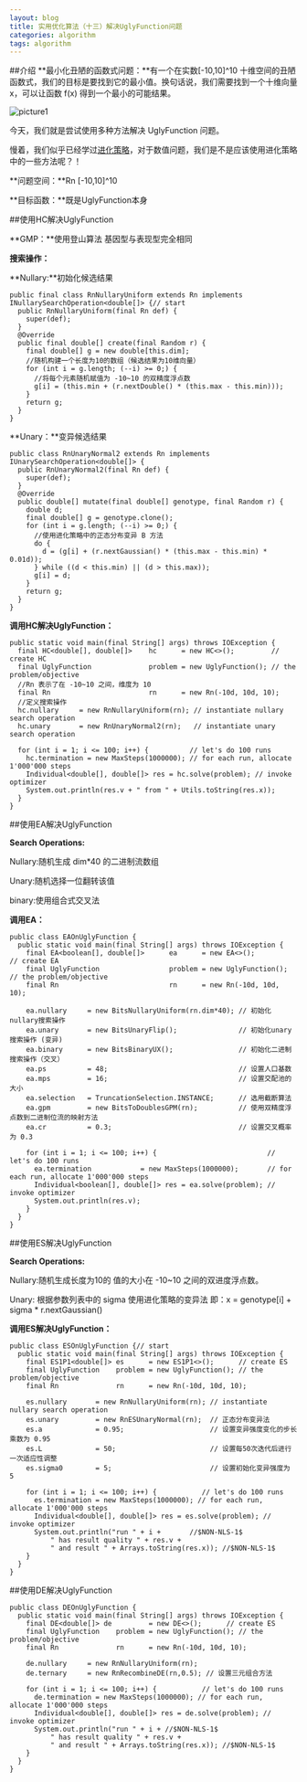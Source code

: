 ```yaml
---
layout: blog
title: 实用优化算法（十三）解决UglyFunction问题
categories: algorithm
tags: algorithm
---
```

##介绍
**最小化丑陋的函数式问题：**有一个在实数[-10,10]^10 十维空间的丑陋函数式，我们的目标是要找到它的最小值。换句话说，我们需要找到一个十维向量 x，可以让函数 f(x) 得到一个最小的可能结果。

![picture1](http://localhost:3000/blog_img/2014-12-22-01.png "uglyfunction")

今天，我们就是尝试使用多种方法解决 UglyFunction 问题。

慢着，我们似乎已经学过[进化策略](http://caesor.github.io/12-12-2014/Evolution-Strategy.html)，对于数值问题，我们是不是应该使用进化策略中的一些方法呢？！

**问题空间：**Rn [-10,10]^10 

**目标函数：**既是UglyFunction本身

##使用HC解决UglyFunction

**GMP：**使用登山算法 基因型与表现型完全相同

**搜索操作：**

**Nullary:**初始化候选结果

	public final class RnNullaryUniform extends Rn implements INullarySearchOperation<double[]> {// start
	  public RnNullaryUniform(final Rn def) {
	    super(def);
	  }
	  @Override
	  public final double[] create(final Random r) {
	    final double[] g = new double[this.dim];
	    //随机构建一个长度为10的数组（候选结果为10维向量）
	    for (int i = g.length; (--i) >= 0;) {
	      //将每个元素随机赋值为 -10~10 的双精度浮点数
	      g[i] = (this.min + (r.nextDouble() * (this.max - this.min)));
	    }
	    return g;
	  }
	}

**Unary：**变异候选结果

	public class RnUnaryNormal2 extends Rn implements IUnarySearchOperation<double[]> {
	  public RnUnaryNormal2(final Rn def) {
	    super(def);
	  }
	  @Override
	  public double[] mutate(final double[] genotype, final Random r) {
	    double d;
	    final double[] g = genotype.clone();
	    for (int i = g.length; (--i) >= 0;) {
	      //使用进化策略中的正态分布变异 B 方法
	      do {
	        d = (g[i] + (r.nextGaussian() * (this.max - this.min) * 0.01d));
	      } while ((d < this.min) || (d > this.max));
	      g[i] = d;
	    }
	    return g;
	  }
	}

**调用HC解决UglyFunction：**

	public static void main(final String[] args) throws IOException {
	  final HC<double[], double[]>    hc      = new HC<>();         // create HC
	  final UglyFunction              problem = new UglyFunction(); // the problem/objective
	  //Rn 表示了在 -10~10 之间，维度为 10
	  final Rn                        rn      = new Rn(-10d, 10d, 10);
	  //定义搜索操作
	  hc.nullary     = new RnNullaryUniform(rn); // instantiate nullary search operation
	  hc.unary       = new RnUnaryNormal2(rn);   // instantiate unary search operation
	      
	  for (int i = 1; i <= 100; i++) {          // let's do 100 runs
	    hc.termination = new MaxSteps(1000000); // for each run, allocate 1'000'000 steps
	    Individual<double[], double[]> res = hc.solve(problem); // invoke optimizer
	    System.out.println(res.v + " from " + Utils.toString(res.x));
	  }
	}

##使用EA解决UglyFunction

**Search Operations:**

Nullary:随机生成 dim*40 的二进制流数组

Unary:随机选择一位翻转该值

binary:使用组合式交叉法

**调用EA：**

	public class EAOnUglyFunction {
	  public static void main(final String[] args) throws IOException {
	    final EA<boolean[], double[]>      ea      = new EA<>();         // create EA
	    final UglyFunction                 problem = new UglyFunction(); // the problem/objective
	    final Rn                           rn      = new Rn(-10d, 10d, 10);
	    
	    ea.nullary     = new BitsNullaryUniform(rn.dim*40); // 初始化nullary搜索操作
	    ea.unary       = new BitsUnaryFlip();               // 初始化unary搜索操作 (变异)
	    ea.binary      = new BitsBinaryUX();                // 初始化二进制搜索操作（交叉）
	    ea.ps          = 48;                                // 设置人口基数
	    ea.mps         = 16;                                // 设置交配池的大小
	    ea.selection   = TruncationSelection.INSTANCE;      // 选用截断算法
	    ea.gpm         = new BitsToDoublesGPM(rn);          // 使用双精度浮点数到二进制位流的映射方法
	    ea.cr          = 0.3;                               // 设置交叉概率为 0.3
	    
	    for (int i = 1; i <= 100; i++) {                           // let's do 100 runs
	      ea.termination            = new MaxSteps(1000000);       // for each run, allocate 1'000'000 steps
	      Individual<boolean[], double[]> res = ea.solve(problem); // invoke optimizer
	      System.out.println(res.v);
	    }
	  }
	}

##使用ES解决UglyFunction

**Search Operations:**

Nullary:随机生成长度为10的 值的大小在 -10~10 之间的双进度浮点数。

Unary: 根据参数列表中的 sigma 使用进化策略的变异法 即：x = genotype[i] + sigma * r.nextGaussian()

**调用ES解决UglyFunction：**

	public class ESOnUglyFunction {// start
	  public static void main(final String[] args) throws IOException {
	    final ES1P1<double[]> es      = new ES1P1<>();      // create ES
	    final UglyFunction    problem = new UglyFunction(); // the problem/objective
	    final Rn              rn      = new Rn(-10d, 10d, 10);
	        
	    es.nullary       = new RnNullaryUniform(rn); // instantiate nullary search operation
	    es.unary         = new RnESUnaryNormal(rn);  // 正态分布变异法
	    es.a 			 = 0.95;					 // 设置变异强度变化的步长乘数为 0.95
	    es.L 			 = 50;						 // 设置每50次迭代后进行一次适应性调整
	    es.sigma0 		 = 5;						 // 设置初始化变异强度为 5
	        
	    for (int i = 1; i <= 100; i++) {           // let's do 100 runs
	      es.termination = new MaxSteps(1000000); // for each run, allocate 1'000'000 steps
	      Individual<double[], double[]> res = es.solve(problem); // invoke optimizer
	      System.out.println("run " + i + 		//$NON-NLS-1$
	          " has result quality " + res.v + 
	          " and result " + Arrays.toString(res.x)); //$NON-NLS-1$
	    }
	  }
	}

##使用DE解决UglyFunction

	public class DEOnUglyFunction {
	  public static void main(final String[] args) throws IOException {
	    final DE<double[]> de         = new DE<>();      // create ES
	    final UglyFunction    problem = new UglyFunction(); // the problem/objective
	    final Rn              rn      = new Rn(-10d, 10d, 10);
	        
	    de.nullary     = new RnNullaryUniform(rn); 
	    de.ternary     = new RnRecombineDE(rn,0.5); // 设置三元组合方法
	        
	    for (int i = 1; i <= 100; i++) {           // let's do 100 runs
	      de.termination = new MaxSteps(1000000); // for each run, allocate 1'000'000 steps
	      Individual<double[], double[]> res = de.solve(problem); // invoke optimizer
	      System.out.println("run " + i + //$NON-NLS-1$
	          " has result quality " + res.v + 
	          " and result " + Arrays.toString(res.x)); //$NON-NLS-1$
	    }
	  }
	}